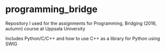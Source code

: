 # programming_bridge
Repository I used for the assignments for Programming, Bridging (2016, autumn) course at Uppsala University

Includes Python/C/C++ and how to use C++ as a library for Python using SWIG

